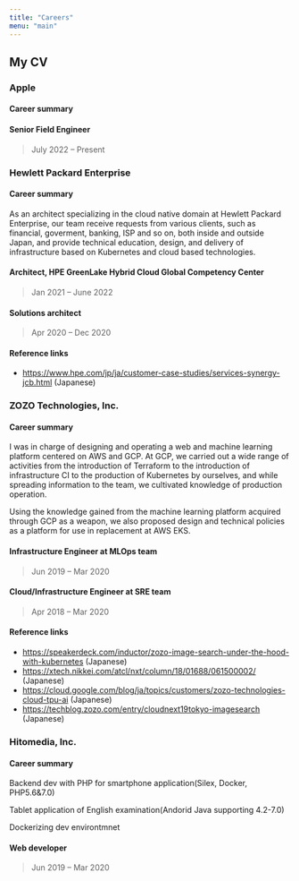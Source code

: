 ```yaml
---
title: "Careers"
menu: "main"
---
```


## My CV

### Apple

#### Career summary

#### Senior Field Engineer
> July 2022 – Present

### Hewlett Packard Enterprise

#### Career summary

As an architect specializing in the cloud native domain at Hewlett Packard Enterprise, our team receive requests from various clients, such as financial, goverment, banking, ISP and so on, both inside and outside Japan, and provide technical education, design, and delivery of infrastructure based on Kubernetes and cloud based technologies.

#### Architect, HPE GreenLake Hybrid Cloud Global Competency Center
> Jan 2021 – June 2022

#### Solutions architect
> Apr 2020 – Dec 2020

#### Reference links

- https://www.hpe.com/jp/ja/customer-case-studies/services-synergy-jcb.html (Japanese)

### ZOZO Technologies, Inc.

#### Career summary

I was in charge of designing and operating a web and machine learning platform centered on AWS and GCP. At GCP, we carried out a wide range of activities from the introduction of Terraform to the introduction of infrastructure CI to the production of Kubernetes by ourselves, and while spreading information to the team, we cultivated knowledge of production operation.

Using the knowledge gained from the machine learning platform acquired through GCP as a weapon, we also proposed design and technical policies as a platform for use in replacement at AWS EKS.

#### Infrastructure Engineer at MLOps team
> Jun 2019 – Mar 2020

#### Cloud/Infrastructure Engineer at SRE team
> Apr 2018 – Mar 2020

#### Reference links

- https://speakerdeck.com/inductor/zozo-image-search-under-the-hood-with-kubernetes (Japanese)
- https://xtech.nikkei.com/atcl/nxt/column/18/01688/061500002/ (Japanese)
- https://cloud.google.com/blog/ja/topics/customers/zozo-technologies-cloud-tpu-ai (Japanese)
- https://techblog.zozo.com/entry/cloudnext19tokyo-imagesearch (Japanese)

### Hitomedia, Inc.

#### Career summary

Backend dev with PHP for smartphone application(Silex, Docker, PHP5.6&7.0)

Tablet application of English examination(Andorid Java supporting 4.2-7.0)

Dockerizing dev environtmnet

#### Web developer
> Jun 2019 – Mar 2020
